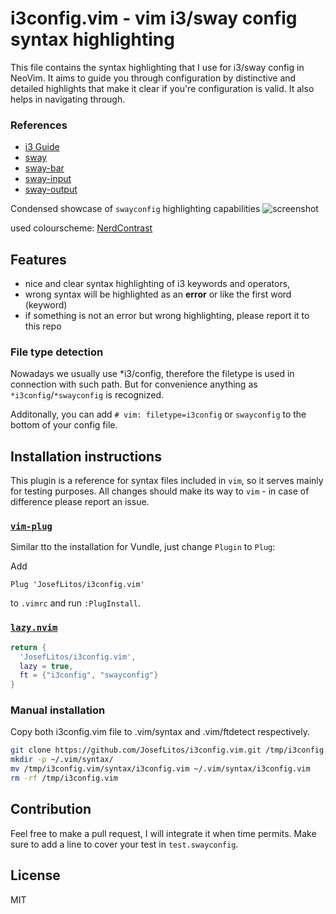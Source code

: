 # i3config.vim - vim i3/sway config syntax highlighting

This file contains the syntax highlighting that I use for i3/sway config in NeoVim.
It aims to guide you through configuration by distinctive and detailed highlights that
make it clear if you're configuration is valid. It also helps in navigating through.

### References
- [i3 Guide](http://i3wm.org/docs/userguide.html#configuring)
- [sway](https://github.com/swaywm/sway/blob/master/sway/sway.5.scd)
- [sway-bar](https://github.com/swaywm/sway/blob/master/sway/sway-bar.5.scd)
- [sway-input](https://github.com/swaywm/sway/blob/master/sway/sway-input.5.scd)
- [sway-output](https://github.com/swaywm/sway/blob/master/sway/sway-output.5.scd)

Condensed showcase of `swayconfig` highlighting capabilities
![screenshot](https://github.com/JosefLitos/i3config.vim/assets/54900518/b4ddd978-2865-4ac4-95ca-fcffb3f0ab74)

used colourscheme: [NerdContrast](https://github.com/JosefLitos/nerdcontrast.nvim)

## Features

- nice and clear syntax highlighting of i3 keywords and operators,
- wrong syntax will be highlighted as an **error** or like the first word (keyword)
- if something is not an error but wrong highlighting, please report it to this repo

### File type detection

Nowadays we usually use \*i3/config, therefore the filetype is used in
connection with such path. But for convenience anything as `*i3config`/`*swayconfig` is recognized.

Additonally, you can add `# vim: filetype=i3config` or `swayconfig` to the bottom of your config file.

## Installation instructions

This plugin is a reference for syntax files included in `vim`, so it serves mainly for testing
purposes. All changes should make its way to `vim` - in case of difference please report an issue.

### [`vim-plug`](https://github.com/junegunn/vim-plug)

Similar tto the installation for Vundle, just change `Plugin` to `Plug`:

Add

```vim
Plug 'JosefLitos/i3config.vim'
```

to `.vimrc` and run `:PlugInstall`.

### [`lazy.nvim`](https://github.com/folke/lazy.nvim)

```lua
return {
  'JosefLitos/i3config.vim',
  lazy = true,
  ft = {"i3config", "swayconfig"}
}
```

### Manual installation

Copy both i3config.vim file
to .vim/syntax and .vim/ftdetect respectively.

```sh
git clone https://github.com/JosefLitos/i3config.vim.git /tmp/i3config.vim
mkdir -p ~/.vim/syntax/
mv /tmp/i3config.vim/syntax/i3config.vim ~/.vim/syntax/i3config.vim
rm -rf /tmp/i3config.vim
```

## Contribution

Feel free to make a pull request, I will integrate it when time permits.
Make sure to add a line to cover your test in `test.swayconfig`.

## License

MIT
